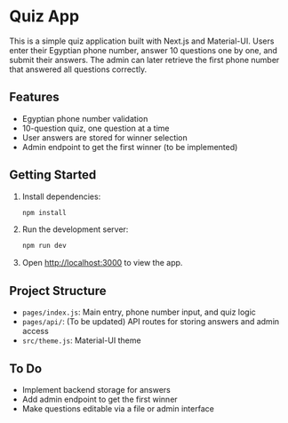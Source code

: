 # Quiz App

This is a simple quiz application built with Next.js and Material-UI. Users enter their Egyptian phone number, answer 10 questions one by one, and submit their answers. The admin can later retrieve the first phone number that answered all questions correctly.

## Features
- Egyptian phone number validation
- 10-question quiz, one question at a time
- User answers are stored for winner selection
- Admin endpoint to get the first winner (to be implemented)

## Getting Started

1. Install dependencies:
   ```bash
   npm install
   ```
2. Run the development server:
   ```bash
   npm run dev
   ```
3. Open [http://localhost:3000](http://localhost:3000) to view the app.

## Project Structure
- `pages/index.js`: Main entry, phone number input, and quiz logic
- `pages/api/`: (To be updated) API routes for storing answers and admin access
- `src/theme.js`: Material-UI theme

## To Do
- Implement backend storage for answers
- Add admin endpoint to get the first winner
- Make questions editable via a file or admin interface
